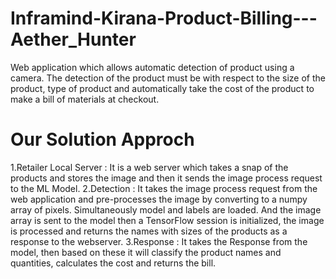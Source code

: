 # Inframind-Kirana-Product-Billing---Aether_Hunter
Web application which allows automatic detection of product using a camera. The detection of the product must be with respect to the size of the product, type of product and automatically take the cost of the product to make a bill of materials at checkout.
# Our Solution Approch
1.Retailer Local Server  :
	It is a web server which takes a snap of the products and stores the image and then it sends the image process request to the ML Model.
2.Detection :
It takes the image process request from the web application and pre-processes the image by converting to a numpy array of pixels. Simultaneously model and labels are loaded. And the image array is sent to the model then a TensorFlow session is initialized, the image is processed and returns the names with sizes of the products as a response to the webserver.
3.Response :
	It takes the Response from the model, then based on these it will classify the product names and quantities, calculates the cost and returns the bill.
  
